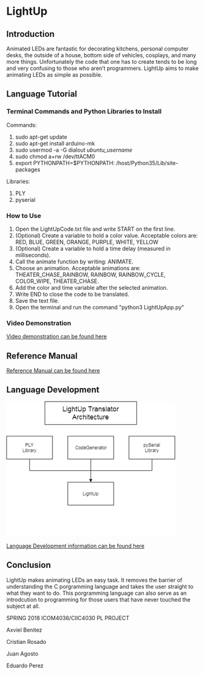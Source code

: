 # LightUp

## Introduction

Animated LEDs are fantastic for decorating kitchens, personal computer desks, the outside of a house, bottom side of vehicles, cosplays, and many more things. Unfortunately the code that one has to create tends to be long and very confusing to those who aren’t programmers. LightUp aims to make animating LEDs as simple as possible.

## Language Tutorial

### Terminal Commands and Python Libraries to Install
Commands:
1. sudo apt-get update
2. sudo apt-get install arduino-mk
3. sudo usermod -a -G dialout *ubuntu_username*
4. sudo chmod a+rw /dev/ttACM0
5. export PYTHONPATH=$PYTHONPATH: /host/Python35/Lib/site-packages

Libraries:
1. PLY
2. pyserial

### How to Use
1. Open the LightUpCode.txt file and write START on the first line. 
2. (Optional) Create a variable to hold a color value. Acceptable colors are: RED, BLUE, GREEN, ORANGE, PURPLE, WHITE, YELLOW
3. (Optional) Create a variable to hold a time delay (measured in milliseconds). 
4. Call the animate function by writing: ANIMATE. 
5. Choose an animation. Acceptable animations are: THEATER_CHASE_RAINBOW, RAINBOW, RAINBOW_CYCLE, COLOR_WIPE, THEATER_CHASE. 
6. Add the color and time variable after the selected animation. 
7. Write END to close the code to be translated.
8. Save the text file.
9. Open the terminal and run the command "python3 LightUpApp.py"

### Video Demonstration
[Video demonstration can be found here](https://youtu.be/9BA-wBgDyLw)

## Reference Manual

[Reference Manual can be found here](https://github.com/beniteza/LightUp/wiki/Reference-Manual)

## Language Development

![alt text](https://github.com/beniteza/LightUp/blob/master/Translato_Architecture.png?raw=true "Translator_Architecture")

[Language Development information can be found here](https://github.com/beniteza/LightUp/wiki/Language-Development)

## Conclusion

LightUp makes animating LEDs an easy task. It removes the barrier of understanding the C porgramming language and takes the user straight to what they want to do. This porgramming language can also serve as an introdcution to programming for those users that have never touched the subject at all. 

SPRING 2018 ICOM4036/CIIC4030 PL PROJECT

Axviel Benitez

Cristian Rosado

Juan Agosto

Eduardo Perez
